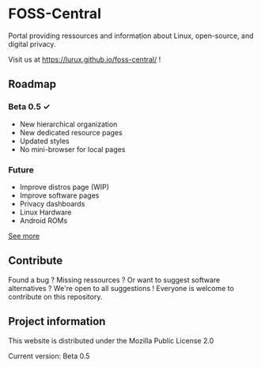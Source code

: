 # FOSS-Central

Portal providing ressources and information about Linux, open-source, and digital privacy.

Visit us at https://lurux.github.io/foss-central/ !

## Roadmap
### Beta 0.5 ✓

- New hierarchical organization
- New dedicated resource pages
- Updated styles
- No mini-browser for local pages

### Future

- Improve distros page (WIP)
- Improve software pages
- Privacy dashboards
- Linux Hardware
- Android ROMs

[See more](/about/ROADMAP.md)

## Contribute

Found a bug ? Missing ressources ? Or want to suggest software alternatives ? We're open to all suggestions ! Everyone is welcome to contribute on this repository.

## Project information

This website is distributed under the Mozilla Public License 2.0

Current version: Beta 0.5
